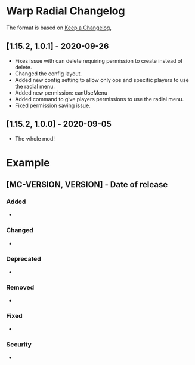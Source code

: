 # Warp Radial Changelog
The format is based on [Keep a Changelog](https://keepachangelog.com/en/1.0.0/),

## [1.15.2, 1.0.1] - 2020-09-26
- Fixes issue with can delete requiring permission to create instead of delete.
- Changed the config layout.
- Added new config setting to allow only ops and specific players to use the radial menu.
- Added new permission: canUseMenu
- Added command to give players permissions to use the radial menu.
- Fixed permission saving issue.

## [1.15.2, 1.0.0] - 2020-09-05
- The whole mod!

# Example
## [MC-VERSION, VERSION] - Date of release
### Added
- 
### Changed
- 
### Deprecated
- 
### Removed
- 
### Fixed
- 
### Security
- 